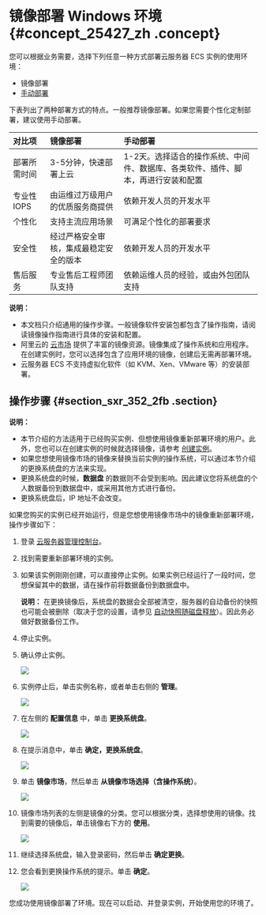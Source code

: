 # 镜像部署 Windows 环境 {#concept_25427_zh .concept}

您可以根据业务需要，选择下列任意一种方式部署云服务器 ECS 实例的使用环境：

-   镜像部署
-   [手动部署](cn.zh-CN/建站教程/搭建WordPress网站/搭建WordPress网站.md#)

下表列出了两种部署方式的特点。一般推荐镜像部署。如果您需要个性化定制部署，建议使用手动部署。

|对比项|镜像部署|手动部署|
|:--|:---|:---|
|部署所需时间|3-5分钟，快速部署上云|1-2天。选择适合的操作系统、中间件、数据库、各类软件、插件、脚本，再进行安装和配置|
|专业性 IOPS|由运维过万级用户的优质服务商提供|依赖开发人员的开发水平|
|个性化|支持主流应用场景|可满足个性化的部署要求|
|安全性|经过严格安全审核，集成最稳定安全的版本|依赖开发人员的开发水平|
|售后服务|专业售后工程师团队支持|依赖运维人员的经验，或由外包团队支持|

**说明：** 

-   本文档只介绍通用的操作步骤。一般镜像软件安装包都包含了操作指南，请阅读镜像操作指南进行具体的安装和配置。
-   阿里云的 [云市场](http://market.aliyun.com/) 提供了丰富的镜像资源。镜像集成了操作系统和应用程序。在创建实例时，您可以选择包含了应用环境的镜像，创建后无需再部署环境。
-   云服务器 ECS 不支持虚拟化软件（如 KVM、Xen、VMware 等）的安装部署。

## 操作步骤 {#section_sxr_352_2fb .section}

**说明：** 

-   本节介绍的方法适用于已经购买实例、但想使用镜像重新部署环境的用户。此外，您也可以在创建实例的时候就选择镜像，请参考 [创建实例](http://help.aliyun.com/document_detail/25424.html)。
-   如果您想使用镜像市场的镜像来替换当前实例的操作系统，可以通过本节介绍的更换系统盘的方法来实现。
-   更换系统盘的时候，**数据盘** 的数据则不会受到影响。因此建议您将系统盘的个人数据备份到数据盘中，或采用其他方式进行备份。
-   更换系统盘后，IP 地址不会改变。

如果您购买的实例已经开始运行，但是您想使用镜像市场中的镜像重新部署环境，操作步骤如下：

1.  登录 [云服务器管理控制台](https://ecs.console.aliyun.com/#/home)。
2.  找到需要重新部署环境的实例。
3.  如果该实例刚刚创建，可以直接停止实例。如果实例已经运行了一段时间，您想保留其中的数据，请在操作前将数据备份到数据盘中。

    **说明：** 在更换镜像后，系统盘的数据会全部被清空，服务器的自动备份的快照也可能会被删除（取决于您的设置，请参见 [自动快照随磁盘释放](http://help.aliyun.com/document_detail/31691.html)）。因此务必做好数据备份工作。

4.  停止实例。
5.  确认停止实例。

    ![](http://static-aliyun-doc.oss-cn-hangzhou.aliyuncs.com/assets/img/9762/153803512912076_zh-CN.png)

6.  实例停止后，单击实例名称，或者单击右侧的 **管理**。

    ![](http://static-aliyun-doc.oss-cn-hangzhou.aliyuncs.com/assets/img/9762/153803512912077_zh-CN.png)

7.  在左侧的 **配置信息** 中，单击 **更换系统盘**。

    ![](http://static-aliyun-doc.oss-cn-hangzhou.aliyuncs.com/assets/img/9772/153803512912978_zh-CN.png)

8.  在提示消息中，单击 **确定，更换系统盘**。

    ![](http://static-aliyun-doc.oss-cn-hangzhou.aliyuncs.com/assets/img/9762/153803513012079_zh-CN.png)

9.  单击 **镜像市场**，然后单击 **从镜像市场选择（含操作系统）**。

    ![](http://static-aliyun-doc.oss-cn-hangzhou.aliyuncs.com/assets/img/9762/153803513012080_zh-CN.png)

10. 镜像市场列表的左侧是镜像的分类。您可以根据分类，选择想使用的镜像。找到需要的镜像后，单击镜像右下方的 **使用**。

    ![](http://static-aliyun-doc.oss-cn-hangzhou.aliyuncs.com/assets/img/9772/153803513012979_zh-CN.jpg)

11. 继续选择系统盘，输入登录密码，然后单击 **确定更换**。
12. 您会看到更换操作系统的提示。单击 **确定**。

    ![](http://static-aliyun-doc.oss-cn-hangzhou.aliyuncs.com/assets/img/9762/153803513012083_zh-CN.png)


您成功使用镜像部署了环境。现在可以启动、并登录实例，开始使用您的环境了。

